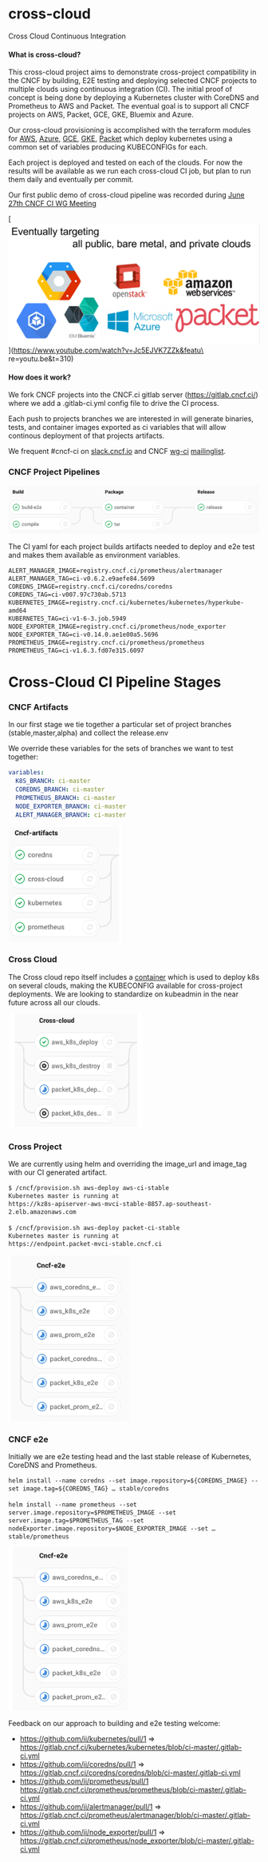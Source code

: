 # cross-cloud
Cross Cloud Continuous Integration

#### What is cross-cloud?

This cross-cloud project aims to demonstrate cross-project compatibility in the
CNCF by building, E2E testing and deploying selected CNCF projects to multiple
clouds using continuous integration (CI). The initial proof of concept is being
done by deploying a Kubernetes cluster with CoreDNS and Prometheus to AWS and
Packet. The eventual goal is to support all CNCF projects on AWS, Packet, GCE,
GKE, Bluemix and Azure.

Our cross-cloud provisioning is accomplished with the terraform modules for
[AWS](./aws), [Azure](./azure), [GCE](./gce), [GKE](./gke), [Packet](./packet)
which deploy kubernetes using a common set of variables producing KUBECONFIGs
for each.

Each project is deployed and tested on each of the clouds. For now the results
will be available as we run each cross-cloud CI job, but plan to run them daily
and eventually per commit.

Our first public demo of cross-cloud pipeline was recorded during [June 27th CNCF CI WG Meeting](https://www.youtube.com/watch?v=Jc5EJVK7ZZk&feature=youtu.be&t=310)

[![eventually targeting all clouds](docs/images/eventually-targeting-all-clouds.png)](https://www.youtube.com/watch?v=Jc5EJVK7ZZk&featu\
re=youtu.be&t=310)

#### How does it work?

We fork CNCF projects into the CNCF.ci gitlab server (https://gitlab.cncf.ci/)
where we add a .gitlab-ci.yml config file to drive the CI process.

Each push to projects branches we are interested in will generate binaries,
tests, and container images exported as ci variables that will allow continous
deployment of that projects artifacts.

We frequent #cncf-ci on [slack.cncf.io](slack.cncf.io) and CNCF [wg-ci](https://github.com/cncf/wg-ci) [mailinglist](https://lists.cncf.io/mailman/listinfo/cncf-ci-public). 

### CNCF Project Pipelines

![cross-cloud-pipeline](docs/images/cncf-project-pipelines.png)

The CI yaml for each project builds artifacts needed to deploy and e2e test and
makes them available as environment variables.

```
ALERT_MANAGER_IMAGE=registry.cncf.ci/prometheus/alertmanager
ALERT_MANAGER_TAG=ci-v0.6.2.e9aefe84.5699
COREDNS_IMAGE=registry.cncf.ci/coredns/coredns
COREDNS_TAG=ci-v007.97c730ab.5713
KUBERNETES_IMAGE=registry.cncf.ci/kubernetes/kubernetes/hyperkube-amd64
KUBERNETES_TAG=ci-v1-6-3.job.5949
NODE_EXPORTER_IMAGE=registry.cncf.ci/prometheus/node_exporter
NODE_EXPORTER_TAG=ci-v0.14.0.ae1e00a5.5696
PROMETHEUS_IMAGE=registry.cncf.ci/prometheus/prometheus
PROMETHEUS_TAG=ci-v1.6.3.fd07e315.6097
```

# Cross-Cloud CI Pipeline Stages

### CNCF Artifacts 

In our first stage we tie together a particular set of project branches
(stable,master,alpha) and collect the release.env

We override these variables for the sets of branches we want to test together:

```yaml
variables:
  K8S_BRANCH: ci-master
  COREDNS_BRANCH: ci-master
  PROMETHEUS_BRANCH: ci-master
  NODE_EXPORTER_BRANCH: ci-master
  ALERT_MANAGER_BRANCH: ci-master
```
![cncf-artifacts-stage](docs/images/cncf-artifacts-stage.png)

### Cross Cloud

The Cross cloud repo itself includes a [container](Dockerfile) which is used to
deploy k8s on several clouds, making the KUBECONFIG available for cross-project
deployments. We are looking to standardize on kubeadmin in the near future
across all our clouds.

![cross-cloud-stage](docs/images/cross-cloud-stage.png)

### Cross Project

We are currently using helm and overriding the image_url and image_tag with our
CI generated artifact.

```
$ /cncf/provision.sh aws-deploy aws-ci-stable
Kubernetes master is running at
https://kz8s-apiserver-aws-mvci-stable-8857.ap-southeast-2.elb.amazonaws.com

$ /cncf/provision.sh aws-deploy packet-ci-stable
Kubernetes master is running at
https://endpoint.packet-mvci-stable.cncf.ci
```

![cross-cloud-stage](docs/images/cross-project-stage.png)

### CNCF e2e

Initially we are e2e testing head and the last stable release of Kubernetes, CoreDNS
and Prometheus.

```
helm install --name coredns --set image.repository=${COREDNS_IMAGE} --set image.tag=${COREDNS_TAG} … stable/coredns

helm install --name prometheus --set server.image.repository=$PROMETHEUS_IMAGE --set server.image.tag=$PROMETHEUS_TAG --set nodeExporter.image.repository=$NODE_EXPORTER_IMAGE --set … stable/prometheus
```

![cncf-e2e-stage](docs/images/cncf-e2e-stage.png)

Feedback on our approach to building and e2e testing welcome:

 * https://github.com/ii/kubernetes/pull/1 => https://gitlab.cncf.ci/kubernetes/kubernetes/blob/ci-master/.gitlab-ci.yml
 * https://github.com/ii/coredns/pull/1 => https://gitlab.cncf.ci/coredns/coredns/blob/ci-master/.gitlab-ci.yml
 * https://github.com/ii/prometheus/pull/1 https://gitlab.cncf.ci/prometheus/prometheus/blob/ci-master/.gitlab-ci.yml
 * https://github.com/ii/alertmanager/pull/1 => https://gitlab.cncf.ci/prometheus/alertmanager/blob/ci-master/.gitlab-ci.yml
 * https://github.com/ii/node_exporter/pull/1 => https://gitlab.cncf.ci/prometheus/node_exporter/blob/ci-master/.gitlab-ci.yml

